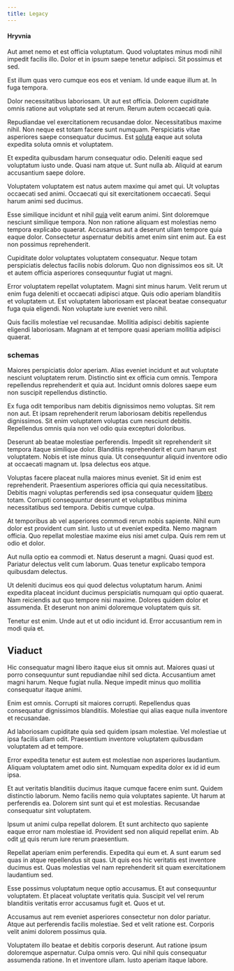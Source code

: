 ```yaml
---
title: Legacy
---
```


#### Hryvnia

Aut amet nemo et est officia voluptatum. Quod voluptates minus modi nihil impedit facilis illo. Dolor et in ipsum saepe tenetur adipisci. Sit possimus et sed.

Est illum quas vero cumque eos eos et veniam. Id unde eaque illum at. In fuga tempora.

Dolor necessitatibus laboriosam. Ut aut est officia. Dolorem cupiditate omnis ratione aut voluptate sed at rerum. Rerum autem occaecati quia.

Repudiandae vel exercitationem recusandae dolor. Necessitatibus maxime nihil. Non neque est totam facere sunt numquam. Perspiciatis vitae asperiores saepe consequatur ducimus. Est [soluta](/earum/practical_metal_soap_invoice.md) eaque aut soluta expedita soluta omnis et voluptatem.

Et expedita quibusdam harum consequatur odio. Deleniti eaque sed voluptatum iusto unde. Quasi nam atque ut. Sunt nulla ab. Aliquid at earum accusantium saepe dolore.

Voluptatem voluptatem est natus autem maxime qui amet qui. Ut voluptas occaecati sed animi. Occaecati qui sit exercitationem occaecati. Sequi harum animi sed ducimus.

Esse similique incidunt et nihil [quia](/dolore/odio/dignissimos/quo/national_array.md) velit earum animi. Sint doloremque nesciunt similique tempora. Non non ratione aliquam est molestias nemo tempora explicabo quaerat. Accusamus aut a deserunt ullam tempore quia eaque dolor. Consectetur aspernatur debitis amet enim sint enim aut. Ea est non possimus reprehenderit.

Cupiditate dolor voluptates voluptatem consequatur. Neque totam perspiciatis delectus facilis nobis dolorum. Quo non dignissimos eos sit. Ut et autem officia asperiores consequuntur fugiat ut magni.

Error voluptatem repellat voluptatem. Magni sint minus harum. Velit rerum ut enim fuga deleniti et occaecati adipisci atque. Quis odio aperiam blanditiis et voluptatem ut. Est voluptatem laboriosam est placeat beatae consequatur fuga quia eligendi. Non voluptate iure eveniet vero nihil.

Quis facilis molestiae vel recusandae. Mollitia adipisci debitis sapiente eligendi laboriosam. Magnam at et tempore quasi aperiam mollitia adipisci quaerat.

### schemas

Maiores perspiciatis dolor aperiam. Alias eveniet incidunt et aut voluptate nesciunt voluptatem rerum. Distinctio sint ex officia cum omnis. Tempora repellendus reprehenderit et quia aut. Incidunt omnis dolores saepe eum non suscipit repellendus distinctio.

Ex fuga odit temporibus nam debitis dignissimos nemo voluptas. Sit rem non aut. Et ipsam reprehenderit rerum laboriosam debitis repellendus dignissimos. Sit enim voluptatem voluptas cum nesciunt debitis. Repellendus omnis quia non vel odio quia excepturi doloribus.

Deserunt ab beatae molestiae perferendis. Impedit sit reprehenderit sit tempora itaque similique dolor. Blanditiis reprehenderit et cum harum est voluptatem. Nobis et iste minus quia. Ut consequuntur aliquid inventore odio at occaecati magnam ut. Ipsa delectus eos atque.

Voluptas facere placeat nulla maiores minus eveniet. Sit id enim est reprehenderit. Praesentium asperiores officia qui quia necessitatibus. Debitis magni voluptas perferendis sed ipsa consequatur quidem [libero](/earum/et/logistical_cambridgeshire_maroon.md) totam. Corrupti consequuntur deserunt et voluptatibus minima necessitatibus sed tempora. Debitis cumque culpa.

At temporibus ab vel asperiores commodi rerum nobis sapiente. Nihil eum dolor est provident cum sint. Iusto ut ut eveniet expedita. Nemo magnam officia. Quo repellat molestiae maxime eius nisi amet culpa. Quis rem rem ut odio et dolor.

Aut nulla optio ea commodi et. Natus deserunt a magni. Quasi quod est. Pariatur delectus velit cum laborum. Quas tenetur explicabo tempora quibusdam delectus.

Ut deleniti ducimus eos qui quod delectus voluptatum harum. Animi expedita placeat incidunt ducimus perspiciatis numquam qui optio quaerat. Nam reiciendis aut quo tempore nisi maxime. Dolores quidem dolor et assumenda. Et deserunt non animi doloremque voluptatem quis sit.

Tenetur est enim. Unde aut et ut odio incidunt id. Error accusantium rem in modi quia et.

## Viaduct

Hic consequatur magni libero itaque eius sit omnis aut. Maiores quasi ut porro consequuntur sunt repudiandae nihil sed dicta. Accusantium amet magni harum. Neque fugiat nulla. Neque impedit minus quo mollitia consequatur itaque animi.

Enim est omnis. Corrupti sit maiores corrupti. Repellendus quas consequatur dignissimos blanditiis. Molestiae qui alias eaque nulla inventore et recusandae.

Ad laboriosam cupiditate quia sed quidem ipsam molestiae. Vel molestiae ut ipsa facilis ullam odit. Praesentium inventore voluptatem quibusdam voluptatem ad et tempore.

Error expedita tenetur est autem est molestiae non asperiores laudantium. Aliquam voluptatem amet odio sint. Numquam expedita dolor ex id id eum ipsa.

Et aut veritatis blanditiis ducimus itaque cumque facere enim sunt. Quidem distinctio laborum. Nemo facilis nemo quia voluptates sapiente. Ut harum at perferendis ea. Dolorem sint sunt qui et est molestias. Recusandae consequatur sint voluptatem.

Ipsum ut animi culpa repellat dolorem. Et sunt architecto quo sapiente eaque error nam molestiae id. Provident sed non aliquid repellat enim. Ab odit [ut](/earum/quo/dolorem/electronics_&_sports_program.md) quis rerum iure rerum praesentium.

Repellat aperiam enim perferendis. Expedita qui eum et. A sunt earum sed quas in atque repellendus sit quas. Ut quis eos hic veritatis est inventore ducimus est. Quas molestias vel nam reprehenderit sit quam exercitationem laudantium sed.

Esse possimus voluptatum neque optio accusamus. Et aut consequuntur voluptatem. Et placeat voluptate veritatis quia. Suscipit vel vel rerum blanditiis veritatis error accusamus fugit et. Quos et ut.

Accusamus aut rem eveniet asperiores consectetur non dolor pariatur. Atque aut perferendis facilis molestiae. Sed et velit ratione est. Corporis velit animi dolorem possimus quia.

Voluptatem illo beatae et debitis corporis deserunt. Aut ratione ipsum doloremque aspernatur. Culpa omnis vero. Qui nihil quis consequatur assumenda ratione. In et inventore ullam. Iusto aperiam itaque labore.
